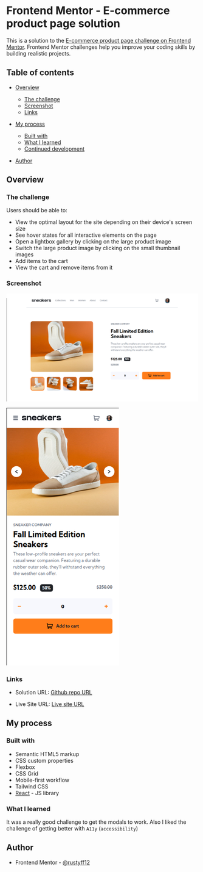 # Frontend Mentor - E-commerce product page solution

This is a solution to the [E-commerce product page challenge on Frontend Mentor](https://www.frontendmentor.io/challenges/ecommerce-product-page-UPsZ9MJp6). Frontend Mentor challenges help you improve your coding skills by building realistic projects.

## Table of contents

- [Overview](#overview)
  - [The challenge](#the-challenge)
  - [Screenshot](#screenshot)
  - [Links](#links)
- [My process](#my-process)

  - [Built with](#built-with)
  - [What I learned](#what-i-learned)
  - [Continued development](#continued-development)

- [Author](#author)

## Overview

### The challenge

Users should be able to:

- View the optimal layout for the site depending on their device's screen size
- See hover states for all interactive elements on the page
- Open a lightbox gallery by clicking on the large product image
- Switch the large product image by clicking on the small thumbnail images
- Add items to the cart
- View the cart and remove items from it

### Screenshot

![Desktop screenshot](design/screenshots/desktop-screenshot.png)

![Mobile screenshot](design/screenshots/mobile-screenshot.png)

### Links

- Solution URL: [Github repo URL](https://github.com/frontend-rustyff12/16-e-commerce-product-page)

- Live Site URL: [Live site URL](https://e-commerce-product-page-rustyff12.netlify.app/)

## My process

### Built with

- Semantic HTML5 markup
- CSS custom properties
- Flexbox
- CSS Grid
- Mobile-first workflow
- Tailwind CSS
- [React](https://reactjs.org/) - JS library

### What I learned

It was a really good challenge to get the modals to work. Also I liked the challenge of getting better with `A11y` (`accessibility`)

## Author

- Frontend Mentor - [@rustyff12](https://www.frontendmentor.io/profile/rustyff12)
